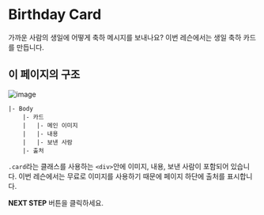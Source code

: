 # Birthday Card
가까운 사람의 생일에 어떻게 축하 메시지를 보내나요? 이번 레슨에서는 생일 축하 카드를 만듭니다. 



## 이 페이지의 구조

![image](https://res.cloudinary.com/dyiqg9qhi/image/upload/v1532609841/wire/img-wire-02.jpg)

```
|- Body
    |- 카드
    |   |- 메인 이미지
    |   |- 내용
    |   |- 보낸 사람
    |- 출처
```

 `.card`라는 클래스를 사용하는 `<div>`안에 이미지, 내용, 보낸 사람이 포함되어 있습니다. 이번 레슨에서는 무료로 이미지를 사용하기 때문에 페이지 하단에 출처를 표시합니다.



**NEXT STEP** 버튼을 클릭하세요.

